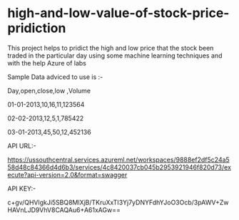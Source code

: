 # high-and-low-value-of-stock-price-pridiction
This project helps to pridict the high and low price that the stock been traded in the particular day using some machine learning techniques and with the help Azure of labs 


Sample Data adviced to use is :-

Day,open,close,low ,Volume

01-01-2013,10,16,11,123564

02-02-2013,12,5,1,785422

03-01-2013,45,50,12,452136

API URL:-

https://ussouthcentral.services.azureml.net/workspaces/9888ef2df5c24a558d48c84366d4d6b3/services/4c8420037cb045b2953921946f820d73/execute?api-version=2.0&format=swagger

API KEY:-

c+gv/QHVlgkJi5SBQ8MlXjB/TKruXxTI3Yj7yDNYFdhYJoO3Ocb/3pAWV+ZwHAVnLJD9VhV8CAQAu6+A61xAGw==


